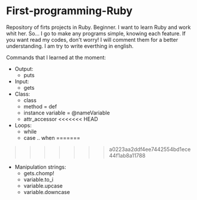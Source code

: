 # First-programming-Ruby
Repository of firts projects in Ruby. Beginner.
I want to learn Ruby and work whit her. So... I go to make any programs simple, knowing each feature.
If you want read my codes, don't worry! I will comment them for a better understanding.
I am try to write everthing  in english.

Commands that I learned at the moment:
- Output:
    - puts
- Input:
    - gets
- Class:
    - class
    - method = def
    - instance variable = @nameVariable
    - attr_accessor
<<<<<<< HEAD
- Loops:
    - while
    - case .. when
=======
>>>>>>> a0223aa2ddf4ee7442554bd1ece44f1ab8a11788
- Manipulation strings:
    - gets.chomp!
    - variable.to_i
    - variable.upcase
    - variable.downcase
